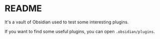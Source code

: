 # README

It's a vault of Obsidian used to test some interesting plugins.

If you want to find some useful plugins, you can open `.obsidian/plugins`.
